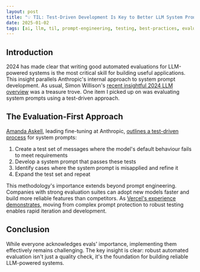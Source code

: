 ```yaml
---
layout: post
title: "💡 TIL: Test-Driven Development Is Key to Better LLM System Prompts"
date: 2025-01-02
tags: [ai, llm, til, prompt-engineering, testing, best-practices, evaluation, machine-learning, ai-alignment, system-prompts]
---
```

<!--more-->

## Introduction

2024 has made clear that writing good automated evaluations for LLM-powered systems is the most critical skill for building useful applications. This insight parallels Anthropic's internal approach to system prompt development. As usual, Simon Willison's [recent insightful 2024 LLM overview](https://simonwillison.net/2024/Dec/31/llms-in-2024/#evals-really-matter) was a treasure trove. One item I picked up on was evaluating system prompts using a test-driven approach. 

## The Evaluation-First Approach

[Amanda Askell](https://askell.io/), leading fine-tuning at Anthropic, [outlines a test-driven process](https://xcancel.com/amandaaskell/status/1866207266761760812) for system prompts:
1. Create a test set of messages where the model's default behaviour fails to meet requirements
2. Develop a system prompt that passes these tests
3. Identify cases where the system prompt is misapplied and refine it
4. Expand the test set and repeat

This methodology's importance extends beyond prompt engineering. Companies with strong evaluation suites can adopt new models faster and build more reliable features than competitors. As [Vercel's experience demonstrates](https://xcancel.com/cramforce/status/1860436022347075667), moving from complex prompt protection to robust testing enables rapid iteration and development.

## Conclusion

While everyone acknowledges evals' importance, implementing them effectively remains challenging. The key insight is clear: robust automated evaluation isn't just a quality check, it's the foundation for building reliable LLM-powered systems.
